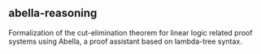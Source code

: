 ## abella-reasoning

Formalization of the cut-elimination theorem for linear logic related proof systems using Abella, a proof assistant based on lambda-tree syntax.